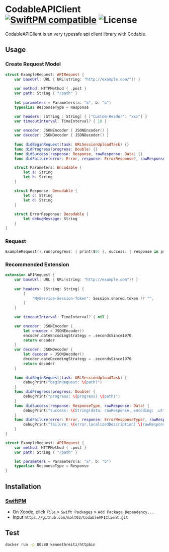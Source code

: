 # CodableAPIClient  [![SwiftPM compatible](https://img.shields.io/badge/SwiftPM-compatible-4BC51D.svg)](https://github.com/apple/swift-package-manager) ![License](https://img.shields.io/github/license/malt03/CodableAPIClient.svg)

CodableAPIClient is an very typesafe api client library with Codable.

## Usage

### Create Request Model

```swift
struct ExampleRequest: APIRequest {
    var baseUrl: URL { URL(string: "http://example.com/")! }
    
    var method: HTTPMethod { .post }
    var path: String { "/path" }
    
    let parameters = Parameters(a: "a", b: "b")
    typealias ResponseType = Response

    var headers: [String : String] { ["Custom-Header": "xxx"] }
    var timeoutInterval: TimeInterval? { 10 }
    
    var encoder: JSONEncoder { JSONEncoder() }
    var decoder: JSONDecoder { JSONDecoder() }
    
    func didBeginRequest(task: URLSessionUploadTask) {}
    func didProgress(progress: Double) {}
    func didSuccess(response: Response, rawResponse: Data) {}
    func didFailure(error: Error, response: ErrorResponse?, rawResponse: Data?) {}

    struct Parameters: Encodable {
        let a: String
        let b: String
    }

    struct Response: Decodable {
        let c: String
        let d: String
    }
    
    struct ErrorResponse: Decodable {
        let debugMessage: String
    }
}
```

### Request

```swift
ExampleRequest().run(progress: { print($0) }, success: { response in print(response) }, failure: { error, response in print(response) })
```

### Recommended Extension

```swift
extension APIRequest {
    var baseUrl: URL { URL(string: "http://example.com")! }
    
    var headers: [String: String] {
        [
            "MyService-Session-Token": Session.shared.token ?? "",
        ]
    }
    
    var timeoutInterval: TimeInterval? { nil }

    var encoder: JSONEncoder {
        let encoder = JSONEncoder()
        encoder.dateEncodingStrategy = .secondsSince1970
        return encoder
    }
    var decoder: JSONDecoder {
        let decoder = JSONDecoder()
        decoder.dateDecodingStrategy = .secondsSince1970
        return decoder
    }
    
    func didBeginRequest(task: URLSessionUploadTask) {
        debugPrint("beginRequest: \(path)")
    }
    func didProgress(progress: Double) {
        debugPrint("progress: \(progress) \(path)")
    }
    func didSuccess(response: ResponseType, rawResponse: Data) {
        debugPrint("success: \(String(data: rawResponse, encoding: .utf8) ?? "")")
    }
    func didFailure(error: Error, response: ErrorResponseType?, rawResponse: Data?) {
        debugPrint("failure: \(error.localizedDescription) \(rawResponse.flatMap { String(data: $0, encoding: .utf8) } ?? "")")
    }
}
```

```swift
struct ExampleRequest: APIRequest {
    var method: HTTPMethod { .post }
    var path: String { "/path" }

    let parameters = Parameters(a: "a", b: "b")
    typealias ResponseType = Response
}
```

## Installation

### [SwiftPM](https://github.com/apple/swift-package-manager)

- On Xcode, click `File` > `Swift Packages` > `Add Package Dependency...`
- Input `https://github.com/malt03/CodableAPIClient.git`

## Test
```bash
docker run -p 80:80 kennethreitz/httpbin
```
